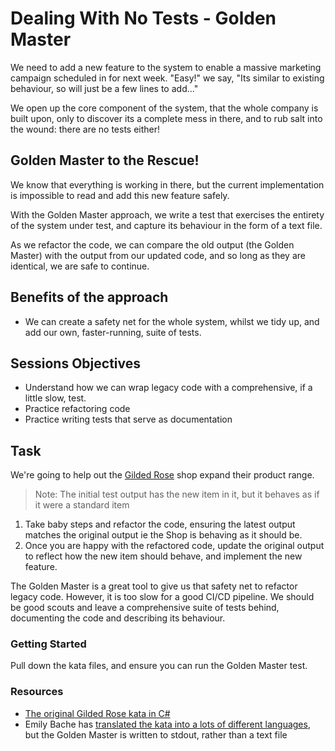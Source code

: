 # Dealing With No Tests - Golden Master

We need to add a new feature to the system to enable a massive marketing campaign scheduled in for next week. "Easy!" we say, "Its similar to existing behaviour, so will just be a few lines to add..." 

We open up the core component of the system, that the whole company is built upon, only to discover its a complete mess in there, and to rub salt into the wound: there are no tests either!

## Golden Master to the Rescue!

We know that everything is working in there, but the current implementation is impossible to read and add this new feature safely.

With the Golden Master approach, we write a test that exercises the entirety of the system under test, and capture its behaviour in the form of a text file.

As we refactor the code, we can compare the old output (the Golden Master) with the output from our updated code, and so long as they are identical, we are safe to continue.

## Benefits of the approach

* We can create a safety net for the whole system, whilst we tidy up, and add our own, faster-running, suite of tests.

## Sessions Objectives

* Understand how we can wrap legacy code with a comprehensive, if a little slow, test.
* Practice refactoring code
* Practice writing tests that serve as documentation

## Task

We're going to help out the [Gilded Rose](https://github.com/seppevs/gildedrose-js/tree/master) shop expand their product range.

> Note: The initial test output has the new item in it, but it behaves as if it were a standard item

1. Take baby steps and refactor the code, ensuring the latest output matches the original output ie the Shop is behaving as it should be.
1. Once you are happy with the refactored code, update the original output to reflect how the new item should behave, and implement the new feature.

The Golden Master is a great tool to give us that safety net to refactor legacy code. However, it is too slow for a good CI/CD pipeline. We should be good scouts and leave a comprehensive suite of tests behind, documenting the code and describing its behaviour.

### Getting Started

Pull down the kata files, and ensure you can run the Golden Master test.

### Resources

* [The original Gilded Rose kata in C#](https://github.com/NotMyself/GildedRose)
* Emily Bache has [translated the kata into a lots of different languages](https://github.com/emilybache/GildedRose-Refactoring-Kata/), but the Golden Master is written to stdout, rather than a text file
